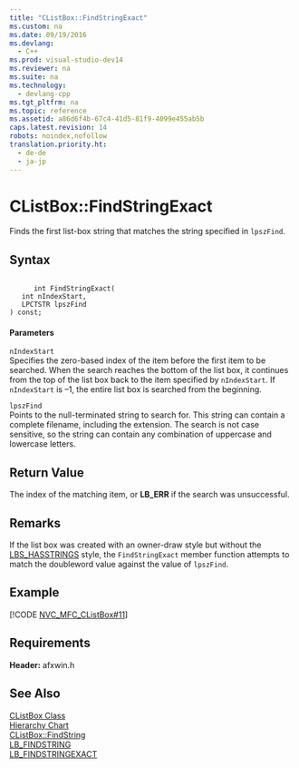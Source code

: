 ```yaml
---
title: "CListBox::FindStringExact"
ms.custom: na
ms.date: 09/19/2016
ms.devlang: 
  - C++
ms.prod: visual-studio-dev14
ms.reviewer: na
ms.suite: na
ms.technology: 
  - devlang-cpp
ms.tgt_pltfrm: na
ms.topic: reference
ms.assetid: a86d6f4b-67c4-41d5-81f9-4099e455ab5b
caps.latest.revision: 14
robots: noindex,nofollow
translation.priority.ht: 
  - de-de
  - ja-jp
---
```

# CListBox::FindStringExact
Finds the first list-box string that matches the string specified in `lpszFind`.  
  
## Syntax  
  
```  
  
      int FindStringExact(  
   int nIndexStart,  
   LPCTSTR lpszFind   
) const;  
```  
  
#### Parameters  
 `nIndexStart`  
 Specifies the zero-based index of the item before the first item to be searched. When the search reaches the bottom of the list box, it continues from the top of the list box back to the item specified by `nIndexStart`. If `nIndexStart` is –1, the entire list box is searched from the beginning.  
  
 `lpszFind`  
 Points to the null-terminated string to search for. This string can contain a complete filename, including the extension. The search is not case sensitive, so the string can contain any combination of uppercase and lowercase letters.  
  
## Return Value  
 The index of the matching item, or **LB_ERR** if the search was unsuccessful.  
  
## Remarks  
 If the list box was created with an owner-draw style but without the [LBS_HASSTRINGS](../vs140/List-Box-Styles.md) style, the `FindStringExact` member function attempts to match the doubleword value against the value of `lpszFind`.  
  
## Example  
 [!CODE [NVC_MFC_CListBox#11](../CodeSnippet/VS_Snippets_Cpp/NVC_MFC_CListBox#11)]  
  
## Requirements  
 **Header:** afxwin.h  
  
## See Also  
 [CListBox Class](../vs140/CListBox-Class.md)   
 [Hierarchy Chart](../vs140/Hierarchy-Chart.md)   
 [CListBox::FindString](../vs140/CListBox--FindString.md)   
 [LB_FINDSTRING](http://msdn.microsoft.com/library/windows/desktop/bb775187)   
 [LB_FINDSTRINGEXACT](http://msdn.microsoft.com/library/windows/desktop/bb775189)